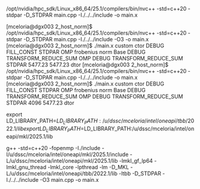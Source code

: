 /opt/nvidia/hpc_sdk/Linux_x86_64/25.1/compilers/bin/nvc++ -std=c++20  -stdpar -D_STDPAR main.cpp -I./../../include -o main.x   


[mceloria@dgx003 2_host_norm]$ /opt/nvidia/hpc_sdk/Linux_x86_64/25.1/compilers/bin/nvc++ -std=c++20  -stdpar -D_STDPAR main.cpp -I./../../include -O3 -o main.x          
[mceloria@dgx003 2_host_norm]$ ./main.x 
custom ctor
DEBUG FILL_CONST STDPAR
OMP frobenius norm Base
DEBUG TRANSFORM_REDUCE_SUM OMP
DEBUG TRANSFORM_REDUCE_SUM STDPAR
5477.23 5477.23
dtor
[mceloria@dgx003 2_host_norm]$ /opt/nvidia/hpc_sdk/Linux_x86_64/25.1/compilers/bin/nvc++ -std=c++20  -stdpar -D_STDPAR main.cpp -I./../../include -o main.x          
[mceloria@dgx003 2_host_norm]$ ./main.x 
custom ctor
DEBUG FILL_CONST STDPAR
OMP frobenius norm Base
DEBUG TRANSFORM_REDUCE_SUM OMP
DEBUG TRANSFORM_REDUCE_SUM STDPAR
4096 5477.23
dtor



export LD_LIBRARY_PATH=$LD_LIBRARY_PATH:/u/dssc/mceloria/intel/oneapi/tbb/2022.1/lib
export LD_LIBRARY_PATH=$LD_LIBRARY_PATH:/u/dssc/mceloria/intel/oneapi/mkl/2025.1/lib

g++ -std=c++20 -fopenmp -I./include -I/u/dssc/mceloria/intel/oneapi/mkl/2025.1/include -L/u/dssc/mceloria/intel/oneapi/mkl/2025.1/lib -lmkl_gf_lp64 -lmkl_gnu_thread -lmkl_core -lpthread -lm -D_MKL -L/u/dssc/mceloria/intel/oneapi/tbb/2022.1/lib -ltbb -D_STDPAR -I./../../include -O3 main.cpp -o main.x
